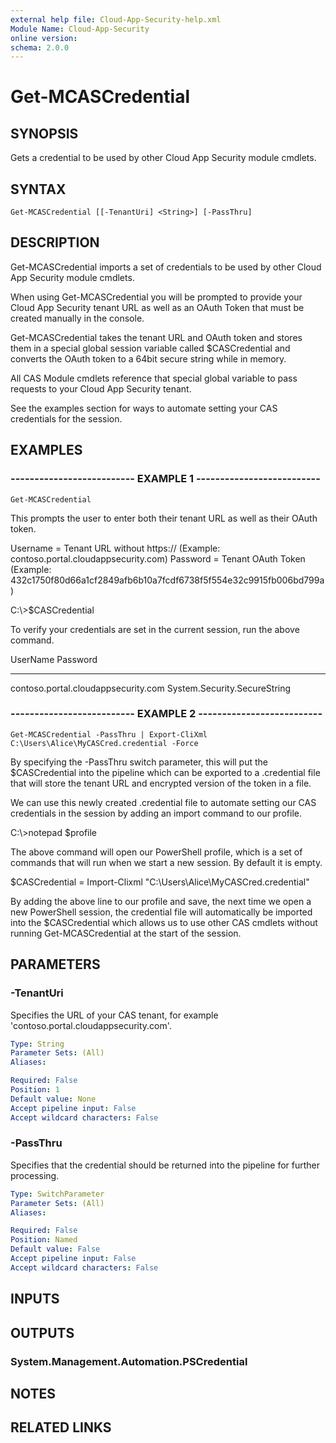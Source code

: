 ```yaml
---
external help file: Cloud-App-Security-help.xml
Module Name: Cloud-App-Security
online version: 
schema: 2.0.0
---
```


# Get-MCASCredential

## SYNOPSIS
Gets a credential to be used by other Cloud App Security module cmdlets.

## SYNTAX

```
Get-MCASCredential [[-TenantUri] <String>] [-PassThru]
```

## DESCRIPTION
Get-MCASCredential imports a set of credentials to be used by other Cloud App Security module cmdlets.

When using Get-MCASCredential you will be prompted to provide your Cloud App Security tenant URL as well as an OAuth Token that must be created manually in the console.

Get-MCASCredential takes the tenant URL and OAuth token and stores them in a special global session variable called $CASCredential and converts the OAuth token to a 64bit secure string while in memory.

All CAS Module cmdlets reference that special global variable to pass requests to your Cloud App Security tenant.

See the examples section for ways to automate setting your CAS credentials for the session.

## EXAMPLES

### -------------------------- EXAMPLE 1 --------------------------
```
Get-MCASCredential
```

This prompts the user to enter both their tenant URL as well as their OAuth token.

 Username = Tenant URL without https:// (Example: contoso.portal.cloudappsecurity.com)
 Password = Tenant OAuth Token (Example: 432c1750f80d66a1cf2849afb6b10a7fcdf6738f5f554e32c9915fb006bd799a)

 C:\\\>$CASCredential

 To verify your credentials are set in the current session, run the above command.

 UserName                                 Password
 --------                                 --------
 contoso.portal.cloudappsecurity.com    System.Security.SecureString

### -------------------------- EXAMPLE 2 --------------------------
```
Get-MCASCredential -PassThru | Export-CliXml C:\Users\Alice\MyCASCred.credential -Force
```

By specifying the -PassThru switch parameter, this will put the $CASCredential into the pipeline which can be exported to a .credential file that will store the tenant URL and encrypted version of the token in a file.

We can use this newly created .credential file to automate setting our CAS credentials in the session by adding an import command to our profile.

C:\\\>notepad $profile

The above command will open our PowerShell profile, which is a set of commands that will run when we start a new session.
By default it is empty.

$CASCredential = Import-Clixml "C:\Users\Alice\MyCASCred.credential"

By adding the above line to our profile and save, the next time we open a new PowerShell session, the credential file will automatically be imported into the $CASCredential which allows us to use other CAS cmdlets without running Get-MCASCredential at the start of the session.

## PARAMETERS

### -TenantUri
Specifies the URL of your CAS tenant, for example 'contoso.portal.cloudappsecurity.com'.

```yaml
Type: String
Parameter Sets: (All)
Aliases: 

Required: False
Position: 1
Default value: None
Accept pipeline input: False
Accept wildcard characters: False
```

### -PassThru
Specifies that the credential should be returned into the pipeline for further processing.

```yaml
Type: SwitchParameter
Parameter Sets: (All)
Aliases: 

Required: False
Position: Named
Default value: False
Accept pipeline input: False
Accept wildcard characters: False
```

## INPUTS

## OUTPUTS

### System.Management.Automation.PSCredential

## NOTES

## RELATED LINKS

